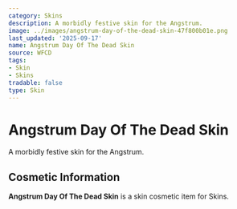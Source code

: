 ```yaml
---
category: Skins
description: A morbidly festive skin for the Angstrum.
image: ../images/angstrum-day-of-the-dead-skin-47f800b01e.png
last_updated: '2025-09-17'
name: Angstrum Day Of The Dead Skin
source: WFCD
tags:
- Skin
- Skins
tradable: false
type: Skin
---
```


# Angstrum Day Of The Dead Skin

A morbidly festive skin for the Angstrum.

## Cosmetic Information

**Angstrum Day Of The Dead Skin** is a skin cosmetic item for Skins.

